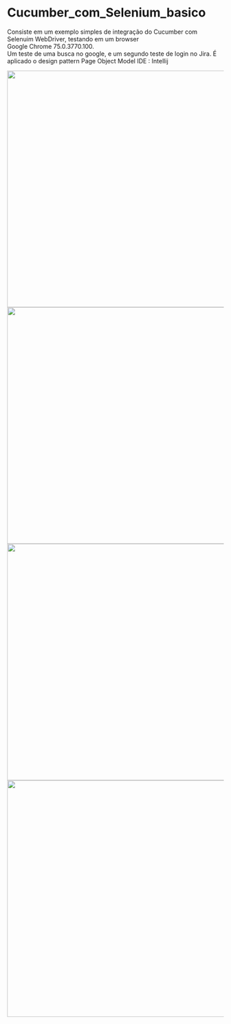 # Cucumber_com_Selenium_basico
Consiste em um exemplo simples de integração do Cucumber com Selenuim WebDriver, testando em um browser  
Google Chrome  75.0.3770.100.  
Um teste de uma busca no google, e um segundo teste de login no Jira. É aplicado o design pattern Page Object Model
IDE : Intellij      
<div align="center">
<img src="https://github.com/klausmerini/Cucumber_com_Selenium_basico/assets/109608171/85a883f4-fe32-42c8-921c-7650062bee13" width="550px" /)
</div>  
<div align="center">
<img src="https://github.com/klausmerini/Cucumber_com_Selenium_basico/assets/109608171/4e9afdb4-d072-4f88-be9b-e4c3924cc147" width="550px" /)
</div>
<div align="center">
<img src="https://github.com/klausmerini/Cucumber_com_Selenium_basico/assets/109608171/301f6f90-f1db-4510-9968-d7aba059e673)" width="550px" /)
</div>
<div align="center">
<img src="https://github.com/klausmerini/Cucumber_com_Selenium_basico/assets/109608171/aba6ded3-e5f0-41b8-9d60-c450c4eaf45f" width="550px" /)
</div>      

